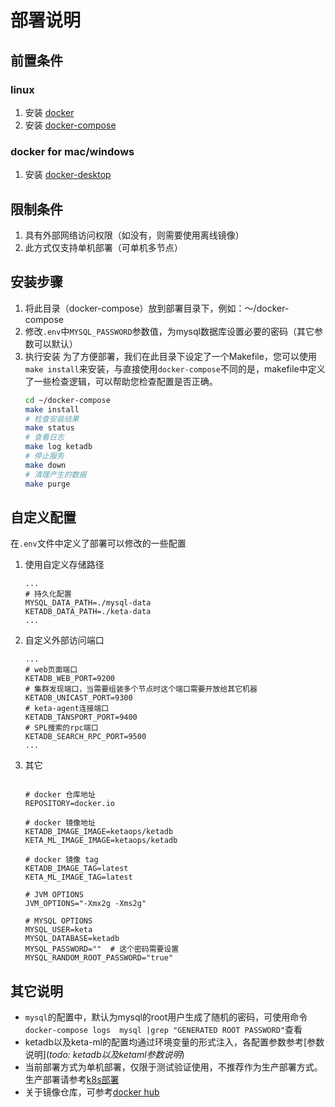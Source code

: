 # 部署说明
## 前置条件

### linux
1. 安装 [docker](https://docs.docker.com/engine/install/)
2. 安装 [docker-compose](https://docs.docker.com/compose/install/standalone/)

### docker for mac/windows
1. 安装 [docker-desktop](https://www.docker.com/products/docker-desktop/)

## 限制条件
1. 具有外部网络访问权限（如没有，则需要使用离线镜像）
2. 此方式仅支持单机部署（可单机多节点）

## 安装步骤
1. 将此目录（docker-compose）放到部署目录下，例如：～/docker-compose
2. 修改`.env`中`MYSQL_PASSWORD`参数值，为mysql数据库设置必要的密码（其它参数可以默认）
3. 执行安装
    为了方便部署，我们在此目录下设定了一个Makefile，您可以使用`make install`来安装，与直接使用`docker-compose`不同的是，makefile中定义了一些检查逻辑，可以帮助您检查配置是否正确。
    ```bash
    cd ~/docker-compose
    make install
    # 检查安装结果
    make status
    # 查看日志
    make log ketadb
    # 停止服务
    make down
    # 清理产生的数据
    make purge
    ```

## 自定义配置
在`.env`文件中定义了部署可以修改的一些配置

1. 使用自定义存储路径
    ```.env
    ...
    # 持久化配置
    MYSQL_DATA_PATH=./mysql-data
    KETADB_DATA_PATH=./keta-data
    ...
    ```
2. 自定义外部访问端口
    ```.env
    ...
    # web页面端口
    KETADB_WEB_PORT=9200
    # 集群发现端口，当需要组装多个节点时这个端口需要开放给其它机器
    KETADB_UNICAST_PORT=9300
    # keta-agent连接端口
    KETADB_TANSPORT_PORT=9400
    # SPL搜索的rpc端口
    KETADB_SEARCH_RPC_PORT=9500
    ...
    ```
3. 其它
    ```env
        
    # docker 仓库地址
    REPOSITORY=docker.io

    # docker 镜像地址
    KETADB_IMAGE_IMAGE=ketaops/ketadb
    KETA_ML_IMAGE_IMAGE=ketaops/ketadb

    # docker 镜像 tag
    KETADB_IMAGE_TAG=latest
    KETA_ML_IMAGE_TAG=latest

    # JVM OPTIONS
    JVM_OPTIONS="-Xmx2g -Xms2g"

    # MYSQL OPTIONS
    MYSQL_USER=keta
    MYSQL_DATABASE=ketadb
    MYSQL_PASSWORD=""  # 这个密码需要设置
    MYSQL_RANDOM_ROOT_PASSWORD="true"
    ```
## 其它说明
* `mysql`的配置中，默认为mysql的root用户生成了随机的密码，可使用命令`docker-compose logs  mysql |grep "GENERATED ROOT PASSWORD"`查看
* ketadb以及keta-ml的配置均通过环境变量的形式注入，各配置参数参考[参数说明](*todo: ketadb以及ketaml参数说明*)
* 当前部署方式为单机部署，仅限于测试验证使用，不推荐作为生产部署方式。生产部署请参考[k8s部署](../helm/Readme.zh.md)
* 关于镜像仓库，可参考[docker hub](https://hub.docker.com/r/ketaops/ketadb)